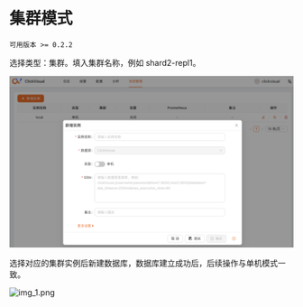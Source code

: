 # 集群模式

`可用版本 >= 0.2.2`

选择类型：集群。填入集群名称，例如 shard2-repl1。

![img.png](../../images/instance-create.png)

选择对应的集群实例后新建数据库，数据库建立成功后，后续操作与单机模式一致。

![img_1.png](../../images/database-create-cluster.png)
